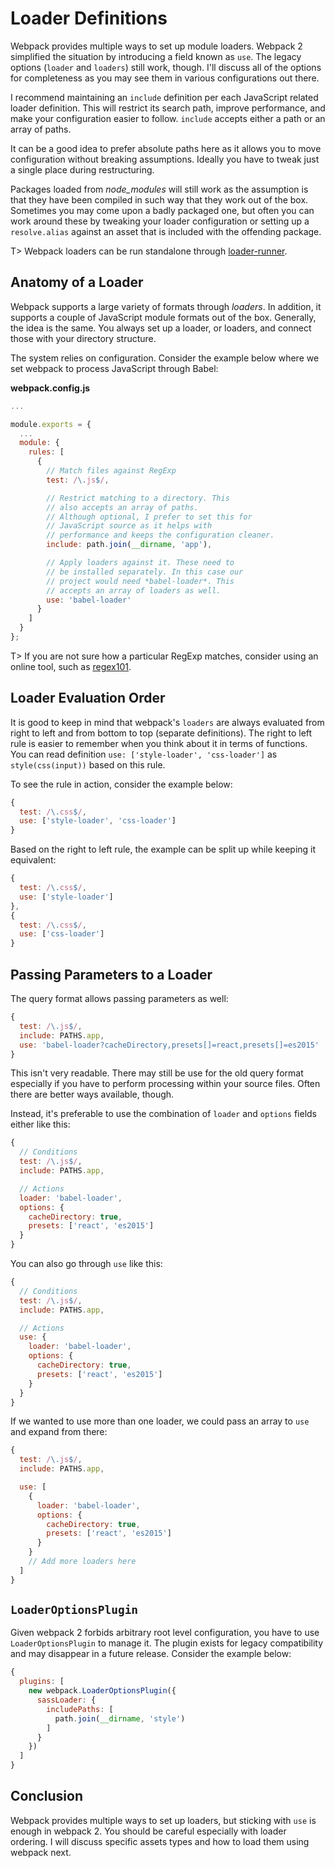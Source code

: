 # Loader Definitions

Webpack provides multiple ways to set up module loaders. Webpack 2 simplified the situation by introducing a field known as `use`. The legacy options (`loader` and `loaders`) still work, though. I'll discuss all of the options for completeness as you may see them in various configurations out there.

I recommend maintaining an `include` definition per each JavaScript related loader definition. This will restrict its search path, improve performance, and make your configuration easier to follow. `include` accepts either a path or an array of paths.

It can be a good idea to prefer absolute paths here as it allows you to move configuration without breaking assumptions. Ideally you have to tweak just a single place during restructuring.

Packages loaded from *node_modules* will still work as the assumption is that they have been compiled in such way that they work out of the box. Sometimes you may come upon a badly packaged one, but often you can work around these by tweaking your loader configuration or setting up a `resolve.alias` against an asset that is included with the offending package.

T> Webpack loaders can be run standalone through [loader-runner](https://www.npmjs.com/package/loader-runner).

## Anatomy of a Loader

Webpack supports a large variety of formats through *loaders*. In addition, it supports a couple of JavaScript module formats out of the box. Generally, the idea is the same. You always set up a loader, or loaders, and connect those with your directory structure.

The system relies on configuration. Consider the example below where we set webpack to process JavaScript through Babel:

**webpack.config.js**

```javascript
...

module.exports = {
  ...
  module: {
    rules: [
      {
        // Match files against RegExp
        test: /\.js$/,

        // Restrict matching to a directory. This
        // also accepts an array of paths.
        // Although optional, I prefer to set this for
        // JavaScript source as it helps with
        // performance and keeps the configuration cleaner.
        include: path.join(__dirname, 'app'),

        // Apply loaders against it. These need to
        // be installed separately. In this case our
        // project would need *babel-loader*. This
        // accepts an array of loaders as well.
        use: 'babel-loader'
      }
    ]
  }
};
```

T> If you are not sure how a particular RegExp matches, consider using an online tool, such as [regex101](https://regex101.com/).

## Loader Evaluation Order

It is good to keep in mind that webpack's `loaders` are always evaluated from right to left and from bottom to top (separate definitions). The right to left rule is easier to remember when you think about it in terms of functions. You can read definition `use: ['style-loader', 'css-loader']` as `style(css(input))` based on this rule.

To see the rule in action, consider the example below:

```javascript
{
  test: /\.css$/,
  use: ['style-loader', 'css-loader']
}
```

Based on the right to left rule, the example can be split up while keeping it equivalent:

```javascript
{
  test: /\.css$/,
  use: ['style-loader']
},
{
  test: /\.css$/,
  use: ['css-loader']
}
```

## Passing Parameters to a Loader

The query format allows passing parameters as well:

```javascript
{
  test: /\.js$/,
  include: PATHS.app,
  use: 'babel-loader?cacheDirectory,presets[]=react,presets[]=es2015'
}
```

This isn't very readable. There may still be use for the old query format especially if you have to perform processing within your source files. Often there are better ways available, though.

Instead, it's preferable to use the combination of `loader` and `options` fields either like this:

```javascript
{
  // Conditions
  test: /\.js$/,
  include: PATHS.app,

  // Actions
  loader: 'babel-loader',
  options: {
    cacheDirectory: true,
    presets: ['react', 'es2015']
  }
}
```

You can also go through `use` like this:

```javascript
{
  // Conditions
  test: /\.js$/,
  include: PATHS.app,

  // Actions
  use: {
    loader: 'babel-loader',
    options: {
      cacheDirectory: true,
      presets: ['react', 'es2015']
    }
  }
}
```

If we wanted to use more than one loader, we could pass an array to `use` and expand from there:

```javascript
{
  test: /\.js$/,
  include: PATHS.app,

  use: [
    {
      loader: 'babel-loader',
      options: {
        cacheDirectory: true,
        presets: ['react', 'es2015']
      }
    }
    // Add more loaders here
  ]
}
```

## `LoaderOptionsPlugin`

Given webpack 2 forbids arbitrary root level configuration, you have to use `LoaderOptionsPlugin` to manage it. The plugin exists for legacy compatibility and may disappear in a future release. Consider the example below:

```javascript
{
  plugins: [
    new webpack.LoaderOptionsPlugin({
      sassLoader: {
        includePaths: [
          path.join(__dirname, 'style')
        ]
      }
    })
  ]
}
```

## Conclusion

Webpack provides multiple ways to set up loaders, but sticking with `use` is enough in webpack 2. You should be careful especially with loader ordering. I will discuss specific assets types and how to load them using webpack next.

